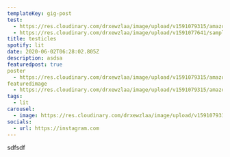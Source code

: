 ```yaml
---
templateKey: gig-post
test:
  - https://res.cloudinary.com/drxewzlaa/image/upload/v1591079315/amazon-cloudfront_vvhv71.png
  - https://res.cloudinary.com/drxewzlaa/image/upload/v1591077641/sample.jpg
title: testicles
spotify: lit
date: 2020-06-02T06:28:02.805Z
description: asdsa
featuredpost: true
poster 
  - https://res.cloudinary.com/drxewzlaa/image/upload/v1591079315/amazon-cloudfront_vvhv71.png
featuredimage 
  - https://res.cloudinary.com/drxewzlaa/image/upload/v1591079315/amazon-cloudfront_vvhv71.png
tags:
  - lit
carousel:
  - image: https://res.cloudinary.com/drxewzlaa/image/upload/v1591079315/amazon-cloudfront_vvhv71.png
socials:
  - url: https://instagram.com
---
```


sdfsdf
